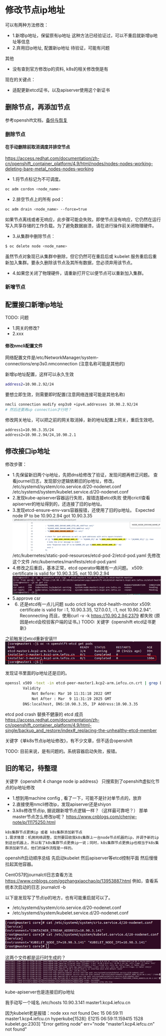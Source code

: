 # 修改节点ip地址

可以有两种方法修改：
* 1.新增ip地址，保留原有ip地址
  这种方法已经验证过，可以不重启就新增ip地址等信息
* 2.弃用旧ip地址, 配置新ip地址
  待验证，可能有问题

其他
* 没有查到官方修改ip的资料, k8s的相关修改倒是有

现在的关键点：
* 适配更新etcd证书，以及apiserver使用这个新证书

## 删除节点，再添加节点

参考openshift文档，[备份与恢复](https://access.redhat.com/documentation/zh-cn/openshift_container_platform/4.9/html-single/backup_and_restore/index#dr-recovering-expired-certs)


### 删除节点

#### 在手动删除前取消调度并排空节点

https://access.redhat.com/documentation/zh-cn/openshift_container_platform/4.9/html/nodes/nodes-nodes-working-deleting-bare-metal_nodes-nodes-working

* 1.将节点标记为不可调度。

```bash
oc adm cordon <node_name>
```

* 2.排空节点上的所有 pod：

```bash
oc adm drain <node_name> --force=true
```

如果节点离线或者无响应，此步骤可能会失败。即使节点没有响应，它仍然在运行写入共享存储的工作负载。为了避免数据崩溃，请在进行操作前关闭物理硬件。

* 3.从集群中删除节点：

```bash
$ oc delete node <node_name>
```

虽然节点对象现已从集群中删除，但它仍然可在重启后或 kubelet 服务重启后重新加入集群。要永久删除该节点及其所有数据，您必须弃用该节点。

* 4.如果您关闭了物理硬件，请重新打开它以便节点可以重新加入集群。


### 新增节点



## 配置接口新增ip地址

TODO: 问题
* 1.网关的修改?
* 2.xxx

#### 修改nmcli配置文件

网络配置文件是/etc/NetworkManager/system-connections/enp3s0.nmconnection
(注意名称可能是其他的)

新增ip地址配置，这样可以永久生效
```bash
address2=10.90.2.92/24
```

要想立即生效，则需要即时配置(注意网络连接可能是其他名称)
```bash
nmcli connection modify enp3s0 +ipv4.addresses 10.90.2.92/24
# 然后还要再up connection才行吧？
```

修改网关地址，可以把之前的网关取消掉，新的地址配置上网关，重启生效吧。
```
address1=10.90.3.35/24
address2=10.90.2.94/24,10.90.2.1
```

## 修改接口ip地址

修改步骤：
* 1.先保留新旧两个ip地址，先把dns给修改了验证，发现问题再修正问题。
  查看journel日志，发现部分逻辑依赖旧的ip地址，修改。
  /etc/systemd/system/crio.service.d/20-nodenet.conf
  /etc/systemd/system/kubelet.service.d/20-nodenet.conf
* 2.发现kube-apiserver容器运行失败，报错连接etcd失败
  使用crictl查看apiserver的地址得到的，还连接了旧的ip地址。
* 3.发现etcd-ensure-env-vars容器报错，还使用了旧的ip地址。
  Expected node IP to be 10.90.2.94 got 10.90.3.35
![](2022-03-14-17-28-33.png)
/etc/kubernetes/static-pod-resources/etcd-pod-2/etcd-pod.yaml
先修改这个文件
/etc/kubernetes/manifests/etcd-pod.yaml
* 4.修改之后重启，基本正常，etcd operator略微有一点问题。
x509: certificate is valid for 10.90.3.35, not 10.90.2.94
![](2022-03-14-18-24-08.png)
* 5.approve csr
* 6. 还是etcd有一点儿问题
sudo crictl logs etcd-health-monitor
x509: certificate is valid for ::1, 10.90.3.35, 127.0.0.1, ::1, not 10.90.2.94". Reconnecting
而且，使用curl -v -k https://10.90.2.94:2379 都失败
(原因是etcd会校验客户端的证书。)
TODO: 关键字《openshift etcd证书更新》

之前触发过etcd重新安装!!!
![](2022-03-14-19-38-15.png)

发现证书里面的ip地址还是旧的。
```bash
openssl x509 -text -in etcd-peer-master1.kcp2-arm.iefcu.cn.crt | grep DNS
        Validity           
            Not Before: Mar 10 11:31:18 2022 GMT                                                     
            Not After : Mar  9 11:31:19 2025 GMT
        DNS:localhost, DNS:10.90.3.35, IP Address:10.90.3.35
```

etcd pod crash 替换不健康的 etcd 成员
https://access.redhat.com/documentation/zh-cn/openshift_container_platform/4.9/html-single/backup_and_restore/index#_replacing-the-unhealthy-etcd-member


关键字《单k8s节点ip地址修改》，有不少文章，但不适合openshift

TODO: 目前来说，是有问题的。系统容器启动失败，报错。  

## 旧的笔记，待整理

关键字《openshift 4 change node ip address》
只搜索到了openshift虚拟化节点的ip地址修改
* 1.想到用machine config , 看了一下，可能不是针对单节点的，放弃
* 2.直接使用nmcli修改ip，发现apiserver还是shiyon
* 3.k8s修改节点ip, 据说跟新增节点逻辑一样？（这样最可靠吧？）
那单master节点怎么修改ip呢？
https://www.cnblogs.com/chenjw-note/p/11175250.html
```
k8s集群节点更换ip 或者 k8s集群添加新节点
1.需求情景：机房网络调整，突然要回收我k8s集群上一台node节点机器的ip，并调予新的ip到这台机器上，所以有了k8s集群节点更换ip一说；同时，k8s集群节点更换ip也相当于k8s集群添加新节点，他们的操作流程是一样的。
```

openshift启动顺序总结
先启动kubelet
然后apiserver等etcd控制平面
然后慢慢拉起其他容器。

CentOS7的journalctl日志查看方法
https://www.cnblogs.com/ggzhangxiaochao/p/13953887.html
例如，查看系统本次启动的日志 journalctl -b


以下是发现写了节点ip的地方，也有可能重启就可以了。
* /etc/systemd/system/crio.service.d/20-nodenet.conf
* /etc/systemd/system/kubelet.service.d/20-nodenet.conf

![](2022-03-14-14-20-19.png)

这两个文件都是运行时生成的？
![](2022-03-14-14-20-37.png)

kube-apiserver也是连接旧的ip地址

我手动写一个域名
/etc/hosts
10.90.3.141 master1.kcp4.iefcu.cn

因为kubelet老是报错：node xxx not found
Dec 15 06:59:11 master1.kcp4.iefcu.cn hyperkube[1528]: E1215 06:59:11.159415    1528 kubelet.go:2303] "Error getting node" err="node \"master1.kcp4.iefcu.cn\" not found"
